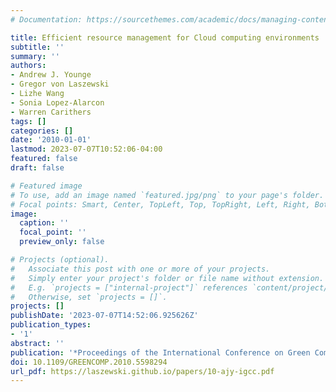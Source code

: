 ```yaml
---
# Documentation: https://sourcethemes.com/academic/docs/managing-content/

title: Efficient resource management for Cloud computing environments
subtitle: ''
summary: ''
authors:
- Andrew J. Younge
- Gregor von Laszewski
- Lizhe Wang
- Sonia Lopez-Alarcon
- Warren Carithers
tags: []
categories: []
date: '2010-01-01'
lastmod: 2023-07-07T10:52:06-04:00
featured: false
draft: false

# Featured image
# To use, add an image named `featured.jpg/png` to your page's folder.
# Focal points: Smart, Center, TopLeft, Top, TopRight, Left, Right, BottomLeft, Bottom, BottomRight.
image:
  caption: ''
  focal_point: ''
  preview_only: false

# Projects (optional).
#   Associate this post with one or more of your projects.
#   Simply enter your project's folder or file name without extension.
#   E.g. `projects = ["internal-project"]` references `content/project/deep-learning/index.md`.
#   Otherwise, set `projects = []`.
projects: []
publishDate: '2023-07-07T14:52:06.925626Z'
publication_types:
- '1'
abstract: ''
publication: '*Proceedings of the International Conference on Green Computing*'
doi: 10.1109/GREENCOMP.2010.5598294
url_pdf: https://laszewski.github.io/papers/10-ajy-igcc.pdf
---
```

